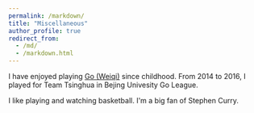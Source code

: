 ```yaml
---
permalink: /markdown/
title: "Miscellaneous"
author_profile: true
redirect_from: 
  - /md/
  - /markdown.html
---
```


I have enjoyed playing [Go (Weiqi)](https://en.wikipedia.org/wiki/Go_(game)) since childhood. From 2014 to 2016, I played for Team Tsinghua in Bejing Univesity Go League. 

I like playing and watching basketball. I'm a big fan of Stephen Curry.

